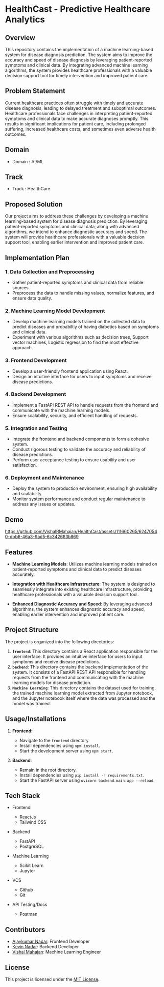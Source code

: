 # HealthCast - Predictive Healthcare Analytics

## Overview

This repository contains the implementation of a machine learning-based system for disease diagnosis prediction. The system aims to improve the accuracy and speed of disease diagnosis by leveraging patient-reported symptoms and clinical data. By integrating advanced machine learning algorithms, the system provides healthcare professionals with a valuable decision support tool for timely intervention and improved patient care.

## Problem Statement

Current healthcare practices often struggle with timely and accurate disease diagnosis, leading to delayed treatment and suboptimal outcomes. Healthcare professionals face challenges in interpreting patient-reported symptoms and clinical data to make accurate diagnoses promptly. This results in significant implications for patient care, including prolonged suffering, increased healthcare costs, and sometimes even adverse health outcomes.

## Domain
- Domain : AI/ML

## Track
- Track : HealthCare

## Proposed Solution

Our project aims to address these challenges by developing a machine learning-based system for disease diagnosis prediction. By leveraging patient-reported symptoms and clinical data, along with advanced algorithms, we intend to enhance diagnostic accuracy and speed. The system will provide healthcare professionals with a valuable decision support tool, enabling earlier intervention and improved patient care.

## Implementation Plan

### 1. Data Collection and Preprocessing
   - Gather patient-reported symptoms and clinical data from reliable sources.
   - Preprocess the data to handle missing values, normalize features, and ensure data quality.

### 2. Machine Learning Model Development
   - Develop machine learning models trained on the collected data to predict diseases and probabiltiy of having diabetics based on symptoms and clinical data.
   - Experiment with various algorithms such as decision trees, Support vector machines, Logistic regression  to find the most effective approach.

### 3. Frontend Development
   - Develop a user-friendly frontend application using React.
   - Design an intuitive interface for users to input symptoms and receive disease predictions.

### 4. Backend Development
   - Implement a FastAPI REST API to handle requests from the frontend and communicate with the machine learning models.
   - Ensure scalability, security, and efficient handling of requests.

### 5. Integration and Testing
   - Integrate the frontend and backend components to form a cohesive system.
   - Conduct rigorous testing to validate the accuracy and reliability of disease predictions.
   - Perform user acceptance testing to ensure usability and user satisfaction.

### 6. Deployment and Maintenance
   - Deploy the system to production environment, ensuring high availability and scalability.
   - Monitor system performance and conduct regular maintenance to address any issues or updates.

## Demo
https://github.com/VishalRMahajan/HealthCast/assets/111660265/62470540-dbb8-46a3-9ad5-6c342683b869


## Features

- **Machine Learning Models**: Utilizes machine learning models trained on patient-reported symptoms and clinical data to predict diseases accurately.
  
- **Integration with Healthcare Infrastructure**: The system is designed to seamlessly integrate into existing healthcare infrastructure, providing healthcare professionals with a valuable decision support tool.
  
- **Enhanced Diagnostic Accuracy and Speed**: By leveraging advanced algorithms, the system enhances diagnostic accuracy and speed, enabling earlier intervention and improved patient care.

## Project Structure

The project is organized into the following directories:

1. **`frontend`**: This directory contains a React application responsible for the user interface. It provides an intuitive interface for users to input symptoms and receive disease predictions.
2. **`backend`**: This directory contains the backend implementation of the system. It consists of a FastAPI REST API responsible for handling requests from the frontend and communicating with the machine learning models for disease prediction.
3. **`Machine Learning`**:  This directory contains the dataset used for training, the trained machine learning model extracted from Jupyter notebook, and the Jupyter notebook itself where the data was processed and the model was trained.

## Usage/Installations

1. **Frontend**:
   - Navigate to the `frontend` directory.
   - Install dependencies using `npm install`.
   - Start the development server using `npm start`.

2. **Backend**:
   - Remain in the root directory.
   - Install dependencies using `pip install -r requirements.txt`.
   - Start the FastAPI server using `uvicorn backend.main:app --reload`.
  
## Tech Stack
- Frontend
     - ReactJs
     - Tailwind CSS
       
- Backend
     - FastAPI
     - PostgreSQL
       
- Machine Learning
     - Scikit Learn
     - Jupyter

- VCS
   - Github
   - Git

- API Testing/Docs
   - Postman

## Contributors

- [Ajaykumar Nadar](https://github.com/ajaykumarn3000): Frontend Developer
- [Kevin Nadar](https://github.com/KXN2004): Backend Developer
- [Vishal Mahajan](https://github.com/VishalRMahajan): Machine Learning Engineer

## License

This project is licensed under the [MIT License](LICENSE.txt).

